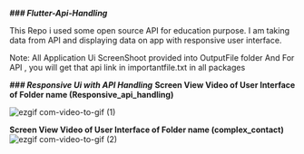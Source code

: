**_### Flutter-Api-Handling_**

This Repo i used some open source API for education purpose.
I am taking data from API and displaying data on app with responsive user interface. 

Note: All Application Ui ScreenShoot provided into OutputFile folder
      And For API , you will get that api link in importantfile.txt in all packages 

**_### Responsive Ui with API Handling_**
**Screen View Video of  User Interface of Folder name (Responsive_api_handling)**

![ezgif com-video-to-gif (1)](https://user-images.githubusercontent.com/37224638/89892554-746c9e00-dbf4-11ea-953c-65b3efe52ada.gif)



**Screen View Video of  User Interface of Folder name (complex_contact)**
![ezgif com-video-to-gif (2)](https://user-images.githubusercontent.com/37224638/89894555-e5618500-dbf7-11ea-962d-459960c1fc22.gif)


